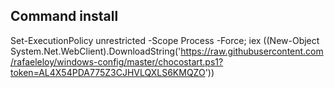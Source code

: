 ## Command install

Set-ExecutionPolicy unrestricted -Scope Process -Force; iex ((New-Object System.Net.WebClient).DownloadString('https://raw.githubusercontent.com/rafaeleloy/windows-config/master/chocostart.ps1?token=AL4X54PDA775Z3CJHVLQXLS6KMQZO'))

